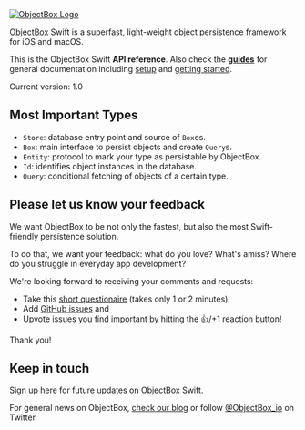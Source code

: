 <!--The README.md is used by Jazzy to generate the index page of the docs.-->

<div class="objectboxlogo-container">
  <a href="https://objectbox.io/"><img id="objectboxlogo" src="img/logo.png" alt="ObjectBox Logo" title="" /></a>
</div>

[ObjectBox](https://objectbox.io/) Swift is a superfast, light-weight object persistence framework for iOS and macOS.

This is the ObjectBox Swift **API reference**.
Also check the **[guides](https://swift.objectbox.io/)** for general documentation including [setup](https://swift.objectbox.io/install) and [getting started](https://swift.objectbox.io/getting-started).

Current version: 1.0

## Most Important Types

- `Store`: database entry point and source of `Box`es.
- `Box`: main interface to persist objects and create `Query`s.
- `Entity`: protocol to mark your type as persistable by ObjectBox.
- `Id`: identifies object instances in the database.
- `Query`: conditional fetching of objects of a certain type.

## Please let us know your feedback 

We want ObjectBox to be not only the fastest, but also the most Swift-friendly persistence solution.

To do that, we want your feedback: what do you love? What's amiss?
Where do you struggle in everyday app development?

We're looking forward to receiving your comments and requests:

- Take this [short questionaire](https://docs.google.com/forms/d/e/1FAIpQLSd0neiviD0Yal0Tn7921w-XWI2d0ONpLm7TfVKp7OvwW2Tu2A/viewform?usp=sf_link) (takes only 1 or 2 minutes)
- Add [GitHub issues](https://github.com/ObjectBox/objectbox-swift/issues) and 
- Upvote issues you find important by hitting the 👍/+1 reaction button!

Thank you!

## Keep in touch

[Sign up here](https://objectbox.io/ios) for future updates on ObjectBox Swift.

For general news on ObjectBox, [check our blog](https://objectbox.io/blog) or follow [@ObjectBox_io](https://twitter.com/ObjectBox_io/) on Twitter.
